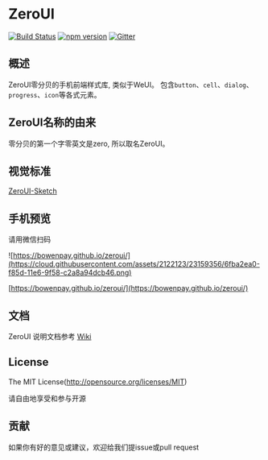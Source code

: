 ZeroUI
======

[![Build Status](https://travis-ci.org/bowenpay/zeroui.svg?branch=master)](https://travis-ci.org/bowenpay/zeroui)
[![npm version](https://img.shields.io/npm/v/zeroui.svg)](https://www.npmjs.org/package/zeroui)
[![Gitter](https://badges.gitter.im/bowenpay/zeroui.svg)](https://gitter.im/bowenpay/zeroui?utm_source=badge&utm_medium=badge&utm_campaign=pr-badge)

## 概述
ZeroUI零分贝的手机前端样式库, 类似于WeUI。
包含`button`、`cell`、`dialog`、 `progress`、`icon`等各式元素。

## ZeroUI名称的由来
零分贝的第一个字零英文是zero, 所以取名ZeroUI。

## 视觉标准

[ZeroUI-Sketch](https://github.com/bowenpay/zeroui-sketch)

## 手机预览

请用微信扫码

![https://bowenpay.github.io/zeroui/](https://cloud.githubusercontent.com/assets/2122123/23159356/6fba2ea0-f85d-11e6-9f58-c2a8a94dcb46.png)

[https://bowenpay.github.io/zeroui/](https://bowenpay.github.io/zeroui/)

## 文档

ZeroUI 说明文档参考 [Wiki](https://github.com/bowenpay/zeroui/wiki)

## License
The MIT License(http://opensource.org/licenses/MIT)

请自由地享受和参与开源

## 贡献

如果你有好的意见或建议，欢迎给我们提issue或pull request

